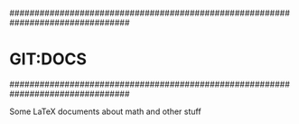 ################################################################################
# GIT:DOCS                                                                     #
################################################################################

Some LaTeX documents about math and other stuff